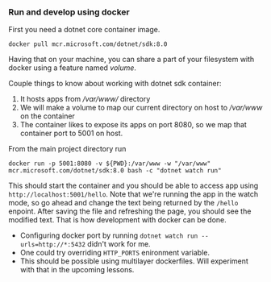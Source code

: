 ### Run and develop using docker

First you need a dotnet core container image.

```
docker pull mcr.microsoft.com/dotnet/sdk:8.0
```

Having that on your machine, you can share a part of your filesystem with docker using a feature named *volume*.

Couple things to know about working with dotnet sdk container:

1. It hosts apps from */var/www/* directory
1. We will make a volume to map our current directory on host to */var/www* on the container
1. The container likes to expose its apps on port 8080, so we map that container port to 5001 on host.

From the main project directory run 

```
docker run -p 5001:8080 -v ${PWD}:/var/www -w "/var/www" mcr.microsoft.com/dotnet/sdk:8.0 bash -c "dotnet watch run"
```

This should start the container and you should be able to access app using `http://localhost:5001/hello`. Note that we're running the app in the watch mode, so go ahead and change the text being returned by the `/hello` enpoint. After saving the file and refreshing the page, you should see the modified text. That is how development with docker can be done.

* Configuring docker port by running `dotnet watch run --urls=http://*:5432` didn't work for me.
* One could try overriding `HTTP_PORTS` enironment variable.
* This should be possible using multilayer dockerfiles. Will experiment with that in the upcoming lessons.
